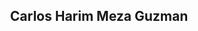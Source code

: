 <section>
  <h1 align="center">Carlos Harim Meza Guzman</h1>
</section>
<!---
Carlo-MG/Carlo-MG is a ✨ special ✨ repository because its `README.md` (this file) appears on your GitHub profile.
You can click the Preview link to take a look at your changes.
--->

